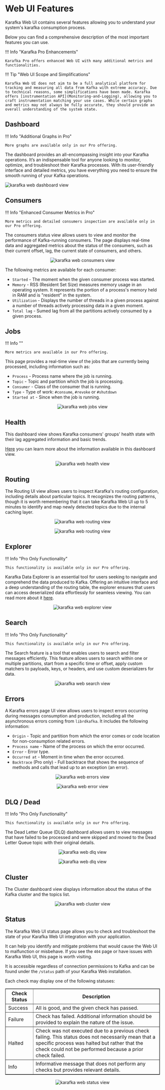 # Web UI Features

Karafka Web UI contains several features allowing you to understand your system's karafka consumption process.

Below you can find a comprehensive description of the most important features you can use.

!!! Info "Karafka Pro Enhancements"

    Karafka Pro offers enhanced Web UI with many additional metrics and functionalities.

!!! Tip "Web UI Scope and Simplifications"

    Karafka Web UI does not aim to be a full analytical platform for tracking and measuring all data from Kafka with extreme accuracy. Due to technical reasons, some simplifications have been made. Karafka offers [instrumentation API](Monitoring-and-Logging), allowing you to craft instrumentation matching your use cases. While certain graphs and metrics may not always be fully accurate, they should provide an overall understanding of the system state.

## Dashboard

!!! Info "Additional Graphs in Pro"

    More graphs are available only in our Pro offering.

The dashboard provides an all-encompassing insight into your Karafka operations. It’s an indispensable tool for anyone looking to monitor, optimize, and troubleshoot their Karafka processes. With its user-friendly interface and detailed metrics, you have everything you need to ensure the smooth running of your Kafka operations.

<img src="https://raw.githubusercontent.com/karafka/misc/master/printscreens/web-ui/dashboard.png" alt="karafka web dashboard view" />

## Consumers

!!! Info "Enhanced Consumer Metrics in Pro"

    More metrics and detailed consumers inspection are available only in our Pro offering.

The consumers status view allows users to view and monitor the performance of Kafka-running consumers. The page displays real-time data and aggregated metrics about the status of the consumers, such as their current offset, lag, the current state of consumers, and others.

<p align="center">
  <img src="https://raw.githubusercontent.com/karafka/misc/master/printscreens/web-ui/consumers.png" alt="karafka web consumers view" />
</p>

The following metrics are available for each consumer:

- `Started` - The moment when the given consumer process was started.
- `Memory` - RSS (Resident Set Size) measures memory usage in an operating system. It represents the portion of a process's memory held in RAM and is "resident" in the system.
- `Utilization` - Displays the number of threads in a given process against a number of threads actively processing data in a given moment.
- `Total lag` - Sumed lag from all the partitions actively consumed by a given process.

## Jobs

!!! Info ""

    More metrics are available in our Pro offering.

This page provides a real-time view of the jobs that are currently being processed, including information such as:

- `Process` - Process name where the job is running.
- `Topic` - Topic and partition which the job is processing.
- `Consumer` - Class of the consumer that is running.
- `Type` - Type of work: `#consume`, `#revoke` or `#shutdown`
- `Started at` - Since when the job is running.

<p align="center">
  <img src="https://raw.githubusercontent.com/karafka/misc/master/printscreens/web-ui/jobs.png" alt="karafka web jobs view" />
</p>

## Health

This dashboard view shows Karafka consumers' groups' health state with their lag aggregated information and basic trends.

[Here](Pro-Web-UI-Health) you can learn more about the information available in this dashboard view.

<p align="center">
  <img src="https://raw.githubusercontent.com/karafka/misc/master/printscreens/web-ui/health.png" alt="karafka web health view" />
</p>

## Routing

The Routing UI view allows users to inspect Karafka's routing configuration, including details about particular topics. It recognizes the routing patterns, though it is worth remembering that it can take Karafka Web UI up to 5 minutes to identify and map newly detected topics due to the internal caching layer.

<p align="center">
  <img src="https://raw.githubusercontent.com/karafka/misc/master/printscreens/web-ui/routing1.png" alt="karafka web routing view" />
</p>

<p align="center">
  <img src="https://raw.githubusercontent.com/karafka/misc/master/printscreens/web-ui/routing2.png" alt="karafka web routing view" />
</p>

## Explorer

!!! Info "Pro Only Functionality"

    This functionality is available only in our Pro offering.

Karafka Data Explorer is an essential tool for users seeking to navigate and comprehend the data produced to Kafka. Offering an intuitive interface and a deep understanding of the routing table, the explorer ensures that users can access deserialized data effortlessly for seamless viewing. You can read more about it [here](Pro-Web-UI#explorer).

<p align="center">
  <img src="https://raw.githubusercontent.com/karafka/misc/master/printscreens/web-ui/explorer3.png" alt="karafka web explorer view" />
</p>

## Search

!!! Info "Pro Only Functionality"

    This functionality is available only in our Pro offering.

The Search feature is a tool that enables users to search and filter messages efficiently. This feature allows users to search within one or multiple partitions, start from a specific time or offset, apply custom matchers to payloads, keys, or headers, and use custom deserializers for data.

<p align="center">
  <img src="https://raw.githubusercontent.com/karafka/misc/master/printscreens/web-ui/pro-search1.png" alt="karafka web search view" />
</p>

## Errors

A Karafka errors page UI view allows users to inspect errors occurring during messages consumption and production, including all the asynchronous errors coming from `librdkafka`. It includes the following information:

- `Origin` - Topic and partition from which the error comes or code location for non-consumption related errors.
- `Process name` - Name of the process on which the error occurred.
- `Error` - Error type.
- `Occurred at` - Moment in time when the error occurred.
- `Backtrace` (Pro only) - Full backtrace that shows the sequence of methods and calls that lead up to an exception (an error).

<p align="center">
  <img src="https://raw.githubusercontent.com/karafka/misc/master/printscreens/web-ui/errors1.png" alt="karafka web errors view" />
</p>

<p align="center">
  <img src="https://raw.githubusercontent.com/karafka/misc/master/printscreens/web-ui/errors2.png" alt="karafka web error view" />
</p>

## DLQ / Dead

!!! Info "Pro Only Functionality"

    This functionality is available only in our Pro offering.

The Dead Letter Queue (DLQ) dashboard allows users to view messages that have failed to be processed and were skipped and moved to the Dead Letter Queue topic with their original details.

<p align="center">
  <img src="https://raw.githubusercontent.com/karafka/misc/master/printscreens/web-ui/dlq1.png" alt="karafka web dlq view" />
</p>

<p align="center">
  <img src="https://raw.githubusercontent.com/karafka/misc/master/printscreens/web-ui/dlq2.png" alt="karafka web dlq view" />
</p>

## Cluster

The Cluster dashboard view displays information about the status of the Kafka cluster and the topics list.

<p align="center">
  <img src="https://raw.githubusercontent.com/karafka/misc/master/printscreens/web-ui/cluster1.png" alt="karafka web cluster view" />
</p>

## Status

The Karafka Web UI status page allows you to check and troubleshoot the state of your Karafka Web UI integration with your application.

It can help you identify and mitigate problems that would cause the Web UI to malfunction or misbehave. If you see the `404` page or have issues with Karafka Web UI, this page is worth visiting.

It is accessible regardless of connection permissions to Kafka and can be found under the `/status` path of your Karafka Web installation.

Each check may display one of the following statuses:

<table border="1">
    <thead>
        <tr>
          <th>Check Status</th>
          <th>Description</th>
      </tr>
    </thead>
    <tbody>
      <tr>
          <td>Success</td>
          <td>All is good, and the given check has passed.</td>
      </tr>
      <tr>
          <td>Failure</td>
          <td>Check has failed. Additional information should be provided to explain the nature of the issue.</td>
      </tr>
      <tr>
          <td>Halted</td>
          <td>Check was not executed due to a previous check failing. This status does not necessarily mean that a specific process was halted but rather that the check could not be performed because a prior check failed.</td>
      </tr>
      <tr>
          <td>Info</td>
          <td>Informative message that does not perform any checks but provides relevant details.</td>
      </tr>
    </tbody>
</table>

<p align="center">
  <img src="https://raw.githubusercontent.com/karafka/misc/master/printscreens/web-ui/status.png" alt="karafka web status view" />
</p>
